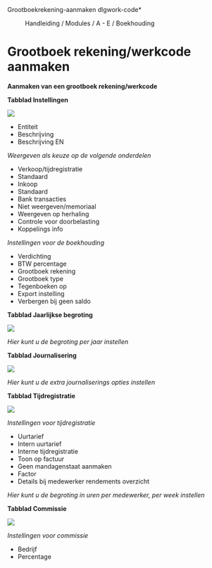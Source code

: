 <properties>
	<page>
		<title>Grootboekrekening-aanmaken</title>
		<description>Grootboekrekening-aanmaken</description>
		<context>dlgwork-code*</context>
	</page>
	<menu>
		<position>Handleiding / Modules / A - E / Boekhouding</position>
		<title>Grootboekrekening aanmaken</title>
	</menu>
</properties>


# Grootboek rekening/werkcode aanmaken #

**Aanmaken van een grootboek rekening/werkcode**

**Tabblad Instellingen**

![](images/grootboekrekening-instellingen.JPG) 

- Entiteit
- Beschrijving
- Beschrijving EN

*Weergeven als keuze op de volgende onderdelen*

- Verkoop/tijdregistratie
- Standaard
- Inkoop
- Standaard
- Bank transacties
- Niet weergeven/memoriaal
- Weergeven op herhaling
- Controle voor doorbelasting
- Koppelings info

*Instellingen voor de boekhouding*

- Verdichting
- BTW percentage
- Grootboek rekening
- Grootboek type
- Tegenboeken op
- Export instelling
- Verbergen bij geen saldo 

**Tabblad Jaarlijkse begroting**

![](images/grootboekrekening-jaarlijksebegroting.JPG) 

*Hier kunt u de begroting per jaar instellen*


**Tabblad Journalisering**

![](images/grootboekrekening-journalisering.JPG) 

*Hier kunt u de extra journaliserings opties instellen*


**Tabblad Tijdregistratie**

![](images/grootboekrekening-tijdregistratie.JPG) 

*Instellingen voor tijdregistratie*

- Uurtarief
- Intern uurtarief
- Interne tijdregistratie
- Toon op factuur
- Geen mandagenstaat aanmaken
- Factor
- Details bij medewerker rendements overzicht

*Hier kunt u de begroting in uren per medewerker, per week instellen*

**Tabblad Commissie**

![](images/grootboekrekening-commissie.JPG)

*Instellingen voor commissie*

- Bedrijf
- Percentage

